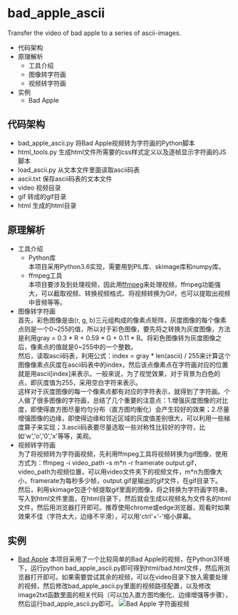 # bad_apple_ascii
Transfer the video of bad apple to a series of ascii-images.

* 代码架构
* 原理解析
  * 工具介绍
  * 图像转字符画
  * 视频转字符画
* 实例
  * Bad Apple

## 代码架构
 * bad_apple_ascii.py  将Bad Apple视频转为字符画的Python脚本
 * html_tools.py  生成html文件所需要的css样式定义以及逐帧显示字符画的JS脚本
 * load_ascii.py  从文本文件里面读取ascii码表
 * ascii.txt  保存ascii码表的文本文件
 * video  视频目录
 * gif  转成的gif目录
 * html  生成的html目录

## 原理解析
  * 工具介绍 <br>
    * Python库 <br>
    本项目采用Python3.6实现，需要用到PIL库、skimage库和numpy库。
    * ffmpeg工具 <br>
    本项目要涉及到处理视频，因此用[ffmpeg](http://ffmpeg.org/)来处理视频，ffmpeg功能强大，可以截取视频、转换视频格式、将视频转换为Gif，也可以提取出视频中音频等等。
  * 图像转字符画 <br>
    首先，彩色图像是由(r, g, b)三元组构成的像素点矩阵，灰度图像的每个像素点则是一个0\~255的值，所以对于彩色图像，要先将之转换为灰度图像，方法是利用gray = 0.3 * R + 0.59 * G + 0.11 * B。将彩色图像转为灰度图像之后，像素点的值就是0\~255中的一个整数。<br>
    然后，读取ascii码表，利用公式：index = gray * len(ascii) / 255来计算这个图像像素点灰度在ascii码表中的index，然后该点像素点在字符画对应的位置就是用ascii\[index\]来表示。一般来说，为了视觉效果，对于背景为白色的点，即灰度值为255，采用空白字符来表示。<br>
    这样对于灰度图像的每一个像素点都有对应的字符表示，就得到了字符画。个人做了很多图像的字符画，总结了几个重要的注意点：1.增强灰度图像的对比度，即使得直方图尽量均匀分布（直方图均衡化）会产生较好的效果；2.尽量增强图像的边缘，即使得边缘和邻近区域的灰度值差别很大，可以利用一些梯度算子来实现；3.ascii码表要尽量选取一些对称性比较好的字符，比如'w','o','0','x'等等，美观。<br>
  * 视频转字符画 <br>
    为了将视频转为字符画视频，先利用ffmpeg工具将视频转换为gif图像，使用方式为：ffmpeg -i video_path -s m\*n -r framerate output.gif，video_path为视频位置，可以用video文件夹下的视频文件，m\*n为图像大小，framerate为每秒多少帧，output.gif是输出的gif文件，在gif目录下。<br>
    然后，利用skimage包逐个帧提取gif里面的图像，将之转换为字符画字符串，写入到html文件里面，在html目录下，然后就会生成以视频名为文件名的html文件，然后用浏览器打开即可。推荐使用chrome或edge浏览器，观看时如果效果不佳（字符太大，边缘不平滑），可以用'ctrl'+'-'缩小屏幕。
  
## 实例
  * [Bad Apple](https://www.bilibili.com/video/av706?from=search&seid=17055209907023401309)
   本项目采用了一个比较简单的Bad Apple的视频，在Python3环境下，运行python bad_apple_ascii.py即可得到html/bad.html文件，然后用浏览器打开即可。如果需要尝试其余的视频，可以在video目录下放入需要处理的视频，然后修改bad_apple_ascii.py里面的视频路径配置，以及修改image2txt函数里面的相关代码（可以加入直方图均衡化、边缘增强等步骤），然后运行bad_apple_ascii.py即可。
   ![Bad Apple 字符画视频](https://github.com/lxcnju/bad_apple_ascii/bad_apple.gif)
  
 
